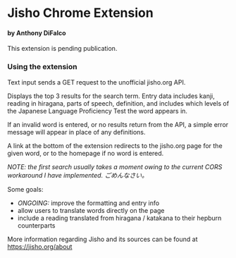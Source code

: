 # Jisho Chrome Extension

#### by Anthony DiFalco

This extension is pending publication.

### Using the extension

Text input sends a GET request to the unofficial jisho.org API.

Displays the top 3 results for the search term. Entry data includes kanji, reading in hiragana, parts of speech, definition, and includes which levels of the Japanese Language Proficiency Test the word appears in.

If an invalid word is entered, or no results return from the API, a simple error message will appear in place of any definitions.

A link at the bottom of the extension redirects to the jisho.org page for the given word, or to the homepage if no word is entered.

_NOTE: the first search usually takes a moment owing to the current CORS workaround I have implemented. ごめんなさい。_

Some goals:
* _ONGOING:_ improve the formatting and entry info
* allow users to translate words directly on the page
* include a reading translated from hiragana / katakana to their hepburn counterparts

More information regarding Jisho and its sources can be found at https://jisho.org/about
